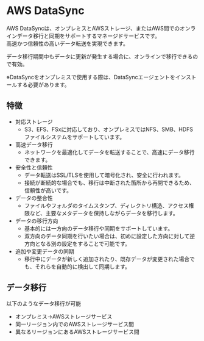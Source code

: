 # AWS DataSync
AWS DataSyncは、オンプレミスとAWSストレージ、またはAWS間でのオンラインデータ移行と同期をサポートするマネージドサービスです。  
高速かつ信頼性の高いデータ転送を実現できます。

データ移行期間中もデータに更新が発生する場合に、オンラインで移行できるので有効。

※DataSyncをオンプレミスで使用する際は、DataSyncエージェントをインストールする必要があります。

## 特徴
* 対応ストレージ
  * S3、EFS、FSxに対応しており、オンプレミスではNFS、SMB、HDFSファイルシステムをサポートしています。
* 高速データ移行
  * ネットワークを最適化してデータを転送することで、高速にデータ移行できます。
* 安全性と信頼性
  * データ転送はSSL/TLSを使用して暗号化され、安全に行われます。
  * 接続が断続的な場合でも、移行は中断された箇所から再開できるため、信頼性が高いです。
* データの整合性
  * ファイルやフォルダのタイムスタンプ、ディレクトリ構造、アクセス権限など、主要なメタデータを保持しながらデータを移行します。
* データの移行方向
  * 基本的には一方向のデータ移行や同期をサポートしています。
  * 双方向のデータ同期を行いたい場合は、初めに設定した方向に対して逆方向となる別の設定をすることで可能です。
* 追加や変更データの同期
  * 移行中にデータが新しく追加されたり、既存データが変更された場合でも、それらを自動的に検出して同期します。

## データ移行
以下のようなデータ移行が可能
* オンプレミス→AWSストレージサービス
* 同一リージョン内でのAWSストレージサービス間
* 異なるリージョンにあるAWSストレージサービス間
